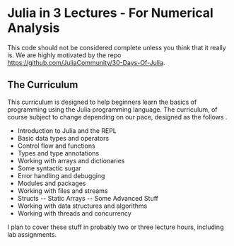 # Julia in 3 Lectures - For Numerical Analysis

This code should not be considered complete unless you think that it really is.
We are highly motivated by the repo https://github.com/JuliaCommunity/30-Days-Of-Julia.

## The Curriculum

This curriculum is designed to help beginners learn the basics of programming using the Julia programming language. The curriculum, of course subject to change depending on our pace, designed as the follows .

- Introduction to Julia and the REPL
- Basic data types and operators
- Control flow and functions
- Types and type annotations
- Working with arrays and dictionaries
- Some syntactic sugar 
- Error handling and debugging
- Modules and packages
- Working with files and streams
- Structs -- Static Arrays -- Some Advanced Stuff
- Working with data structures and algorithms
- Working with threads and concurrency

I plan to cover these stuff in probably two or three lecture hours, including lab assignments. 
